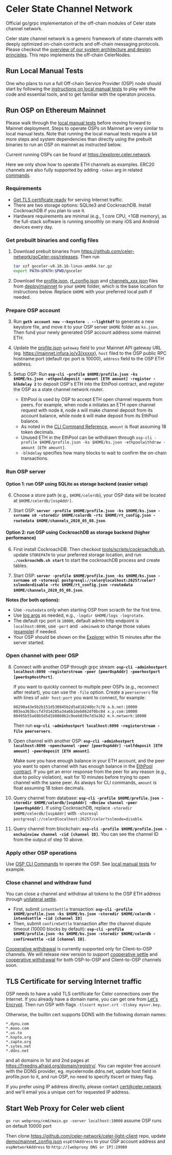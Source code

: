 # Celer State Channel Network
Official go/grpc implementation of the off-chain modules of Celer state channel network.

Celer state channel network is a generic framework of state channels with deeply optimized on-chain contracts and off-chain messaging protocols. Please checkout the [overview of our system architecture and design principles](https://www.celer.network/docs/celercore/channel/overview.html). This repo implements the off-chain CelerNodes.

## Run Local Manual Tests

One who plans to run a full Off-chain Service Provider (OSP) node should start by following the [instructions on local manual tests](./test/manual/README.md) to play with the code and essential tools, and to get familiar with the operaton process.

## Run OSP on Ethereum Mainnet

Please walk through the [local manual tests](./test/manual/README.md) before moving forward to Mainnet deployment. Steps to operate OSPs on Mainnet are very similar to local manual tests. Note that running the local manual tests require a bit more steps and system dependencies than directly using the prebuilt binaries to run an OSP on mainnet as instructed below.

Current running OSPs can be found at https://explorer.celer.network.

Here we only show how to operate ETH channels as examples. ERC20 channels are also fully supported by adding `-token` arg in related [commands](./tools/osp-cli/README.md). 

### Requirements
- [Get TLS certificate ready](#tls-certificate-for-serving-internet-traffic) for serving Internet traffic.
- There are two storage options: SQLite3 and CockroachDB. Install CockroachDB if you plan to use it.
- Hardware requirements are minimal (e.g., 1 core CPU, <1GB memory), as the full-stack software is running smoothly on many iOS and Android devices every day.

### Get prebuilt binaries and config files
1. Download prebuit binaries from https://github.com/celer-network/goCeler-oss/releases. Then run
   ```bash
   tar xzf goceler-v0.16.16-linux-amd64.tar.gz
   export PATH=$PATH:$PWD/goceler
   ```

2. Download the [profile.json](./deploy/mainnet/profile.json), [rt_config.json](./deploy/mainnet/rt_config.json) and [channels_xxx.json](./deploy/mainnet/channels_2020_05_08.json) files from [deploy/mainnet](./deploy/mainnet/) to your `$HOME` folder, which is the base location for instructions below. Replace `$HOME` with your preferred local path if needed.

### Prepare OSP account
3. Run **`geth account new --keystore . --lightkdf`** to generate a new keystore file, and move it to your OSP server `$HOME` folder as `ks.json`. Then fund your newly generated OSP account address some mainnet ETH.

4. Update the [profile.json](./deploy/mainnet/profile.json) `gateway` field to your Mainnet API gateway URL (eg. https://mainnet.infura.io/v3/xxxxx), `host` filed to the OSP public RPC hostname:port (default rpc port is 10000), `address` field to the OSP ETH address.

5. Setup OSP: Run **`osp-cli -profile $HOME/profile.json -ks $HOME/ks.json -ethpooldeposit -amount [ETH amount] -register -blkdelay 2`** to deposit OSP's ETH into the EthPool contract, and register the OSP as a state channel network router.
   - EthPool is used by OSP to accept ETH open channel requests from peers. For example, when node `A` initiates an ETH open channel request with node `B`, node `A` will make channel deposit from its account balance, while node `B` will make deposit from its EthPool balance.
   - As noted in the [CLI Command Reference](./tools/osp-cli/README.md), `amount` is float assuming 18 token decimals.
   - Unused ETH in the EthPool can be withdrawn through `osp-cli -profile $HOME/profile.json -ks $HOME/ks.json -ethpoolwithdraw -amount [ETH amount]`.
   - `-blkdelay` specifies how many blocks to wait to confirm the on-chain transactions.

### Run OSP server
#### Option 1: run OSP using SQLite as storage backend (easier setup)
6. Choose a store path (e.g., `$HOME/celerdb`), your OSP data will be located at `$HOME/celerdb/[ospAddr]`.

7. Start OSP: **`server -profile $HOME/profile.json -ks $HOME/ks.json -svrname s0 -storedir $HOME/celerdb -rtc $HOME/rt_config.json -routedata $HOME/channels_2020_05_08.json`**.

#### Option 2: run OSP using CockroachDB as storage backend (higher performance)
6. First install CockroachDB. Then checkout [tools/scripts/cockroachdb.sh](./tools/scripts/cockroachdb.sh), update `STOREPATH` to your preferred storage location, and run **`./cockroachdb.sh start`** to start the cockroachDB process and create tables.

7. Start OSP: **`server -profile $HOME/profile.json -ks $HOME/ks.json -svrname s0 -storesql postgresql://celer@localhost:26257/celer?sslmode=disable -rtc $HOME/rt_config.json -routedata $HOME/channels_2020_05_08.json`**.

**Notes (for both options):**
- Use `-routedata` only when starting OSP from scracth for the first time.
- Use [log args](https://github.com/celer-network/goutils/blob/v0.1.13/log/log.go) as needed, e.g., `-logdir $HOME/logs -logrotate`.
- The default rpc port is `10000`, default admin http endpoint is `localhost:8090`, use `-port` and `-adminweb` to change those values ([example](./test/manual/run_osp.sh)) if needed.
- Your OSP should be shown on the [Explorer](https://explorer.celer.network) within 15 minutes after the server started.

### Open channel with peer OSP
8. Connect with another OSP through grpc stream: **`osp-cli -adminhostport localhost:8090 -registerstream -peer [peerOspAddr] -peerhostport [peerOspHostPort]`**.

   If you want to quickly connect to multiple peer OSPs (e.g., reconnect after restart), you can use the `-file` option. Create a `peerservers` file with lines of `addr host:port` you want to connect, for example:
   ```
   00290a43e5b2b151d530845b2d5a818240bc7c70 a.b.net:10000
   003ea363bccfd7d14285a34a6b1deb862df0bc84 x.y.com:10000
   00495b55a68b5d5d1b0860b2c9eeb839e7d3a362 m.n.network:10000
   ```
   Then run **`osp-cli -adminhostport localhost:8090 -registerstream -file peerservers`**.

9. Open channel with another OSP: **`osp-cli -adminhostport localhost:8090 -openchannel -peer [peerOspAddr] -selfdeposit [ETH amount] -peerdeposit [ETH amount]`**.

   Make sure you have enough balance in your ETH account, and the peer you want to open channel with has enough balance in the [EthPool contract](https://etherscan.io/token/0x44e081cac2406a4efe165178c2a4d77f7a7854d4#balances). If you get an error response from the peer for any reason (e.g., due to policy violation), wait for 10 minutes before trying to open channel with the same peer. As always for CLI commands, `amount` is float assuming 18 token decimals.

10. Query channel from database: **`osp-cli -profile $HOME/profile.json -storedir $HOME/celerdb/[ospAddr] -dbview channel -peer [peerOspAddr]`**. If using CockroachDB, replace `-storedir $HOME/celerdb/[ospAddr]` with `-storesql postgresql://celer@localhost:26257/celer?sslmode=disable`.

11. Query channel from blockchain: **`osp-cli -profile $HOME/profile.json -onchainview channel -cid [channel ID]`**. You can see the channel ID from the output of step 10 above.

### Apply other OSP operations
Use [OSP CLI Commands](./tools/osp-cli/README.md) to operate the OSP. See [local manual tests](./test/manual/README.md) for example.

### Close channel and withdraw fund
You can close a channel and withdraw all tokens to the OSP ETH address through [unilateral settle](https://www.celer.network/docs/celercore/channel/pay_contracts.html#unilateral-settle).
   - First, submit `intentSettle` transaction: **`osp-cli -profile $HOME/profile.json -ks $HOME/ks.json -storedir $HOME/celerdb -intendsettle -cid [channel ID]`**
   - Then, submit `confirmSettle` transaction after the channel dispute timeout (10000 blocks by default): **`osp-cli -profile $HOME/profile.json -ks $HOME/ks.json -storedir $HOME/celerdb -confirmsettle -cid [channel ID]`**.

[Cooperative withdrawal](https://www.celer.network/docs/celercore/channel/pay_contracts.html#cooperative-withdraw) is currently supported only for Client-to-OSP channels. We will release new version to support [cooperative settle](https://www.celer.network/docs/celercore/channel/pay_contracts.html#cooperative-settle) and [cooperative withdrawal](https://www.celer.network/docs/celercore/channel/pay_contracts.html#cooperative-withdraw) for both OSP-to-OSP and Client-to-OSP channels soon.

## TLS Certificate for serving Internet traffic
OSP needs to have a valid TLS certificate for Celer connections over the Internet. If you already have a domain name, you can get one from [Let's Encrypt](https://letsencrypt.org/). Then run OSP with flags `-tlscert mysvr.crt -tlskey mysvr.key`.

Otherwise, the builtin cert supports DDNS with the following domain names:
```
*.dynu.com
*.mooo.com
*.us.to
*.hopto.org
*.zapto.org
*.sytes.net
*.ddns.net
```
and all domains in 1st and 2nd pages at https://freedns.afraid.org/domain/registry/. You can register free account with the DDNS provider, eg. mycelernode.ddns.net, update host field in profile.json to it, and run OSP, no need to specify tlscert or tlskey flag.

If you prefer using IP address directly, please contact cert@celer.network and we'll email you a unique cert for requested IP address.

## Start Web Proxy for Celer web client
`go run webproxy/cmd/main.go -server localhost:10000` assume OSP runs on default 10000 port

Then clone https://github.com/celer-network/celer-light-client repo, update [demo/mainnet_config.json](https://github.com/celer-network/celer-light-client/blob/master/demo/mainnet_config.json) `ospEthAddress` to your OSP account address and `ospNetworkAddress` to `http://[webproxy DNS or IP]:29980`
